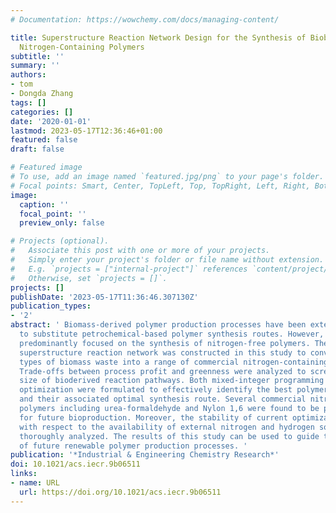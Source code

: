 ```yaml
---
# Documentation: https://wowchemy.com/docs/managing-content/

title: Superstructure Reaction Network Design for the Synthesis of Biobased Sustainable
  Nitrogen-Containing Polymers
subtitle: ''
summary: ''
authors:
- tom
- Dongda Zhang
tags: []
categories: []
date: '2020-01-01'
lastmod: 2023-05-17T12:36:46+01:00
featured: false
draft: false

# Featured image
# To use, add an image named `featured.jpg/png` to your page's folder.
# Focal points: Smart, Center, TopLeft, Top, TopRight, Left, Right, BottomLeft, Bottom, BottomRight.
image:
  caption: ''
  focal_point: ''
  preview_only: false

# Projects (optional).
#   Associate this post with one or more of your projects.
#   Simply enter your project's folder or file name without extension.
#   E.g. `projects = ["internal-project"]` references `content/project/deep-learning/index.md`.
#   Otherwise, set `projects = []`.
projects: []
publishDate: '2023-05-17T11:36:46.307130Z'
publication_types:
- '2'
abstract: ' Biomass-derived polymer production processes have been extensively studied
  to substitute petrochemical-based polymer synthesis routes. However, previous research
  predominantly focused on the synthesis of nitrogen-free polymers. Therefore, a novel
  superstructure reaction network was constructed in this study to convert different
  types of biomass waste into a range of commercial nitrogen-containing polymers.
  Trade-offs between process profit and greenness were analyzed to screen the large
  size of bioderived reaction pathways. Both mixed-integer programming and multiobjective
  optimization were formulated to effectively identify the best polymer candidates
  and their associated optimal synthesis route. Several commercial nitrogen-containing
  polymers including urea-formaldehyde and Nylon 1,6 were found to be promising candidates
  for future bioproduction. Moreover, the stability of current optimization results
  with respect to the availability of external nitrogen and hydrogen sources was also
  thoroughly analyzed. The results of this study can be used to guide the development
  of future renewable polymer production processes. '
publication: '*Industrial & Engineering Chemistry Research*'
doi: 10.1021/acs.iecr.9b06511
links:
- name: URL
  url: https://doi.org/10.1021/acs.iecr.9b06511
---
```

